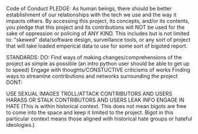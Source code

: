 Code of Conduct
PLEDGE:
As human beings, there should be better establishment of our relationships with the tech we use and the way it impacts others. By accessing this project, its concepts, and/or its contents, you pledge that this project and its contributions will NOT be used for the sake of oppression or policing of ANY KIND. This includes but is not limited to: "skewed" data/software design, surveillance tools, or any sort of project that will take loaded emperical data to use for some sort of bigoted report.

STANDARDS:
DO:
Find ways of making changes/comprehensions of the project as simple as possible (an intro python user should be able to get up to speed)
Engage with thoughts/CONSTUCTIVE criticisms of works
Finding ways to streamlne contributions and networks surrounding the project
DONT:

USE SEXUAL IMAGES
TROLL/ATTACK CONTRIBUTORS AND USERS
HARASS OR STALK CONTRIBUTORS AND USERS
LEAK INFO
ENGAGE IN HATE (This is within historical context. This does not mean bigots are free to come into the space and keep it limited to the project. Bigot in this particular context means those aligned with historical hate groups or hateful ideologies.)

